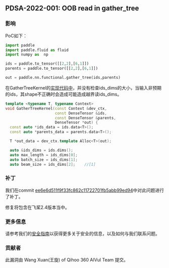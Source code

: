 ## PDSA-2022-001: OOB read in gather_tree

### 影响

PoC如下：

```python
import paddle
import paddle.fluid as fluid
import numpy as  np

ids = paddle.to_tensor([[2,2],[6,1]])
parents = paddle.to_tensor([[2,2],[6,1]])

out = paddle.nn.functional.gather_tree(ids,parents)
```

在GatherTreeKernel的[实现代码中](https://github.com/PaddlePaddle/Paddle/blob/release/2.3/paddle/phi/kernels/cpu/gather_tree_kernel.cc#L31-L33)，并没有检查ids_dims的大小，当输入非预期的ids，其shape不正确时会造成可能造成越界读ids_dims。

```c++
template <typename T, typename Context>
void GatherTreeKernel(const Context &dev_ctx,
                      const DenseTensor &ids,
                      const DenseTensor &parents,
                      DenseTensor *out) {
  const auto *ids_data = ids.data<T>();
  const auto *parents_data = parents.data<T>();

  T *out_data = dev_ctx.template Alloc<T>(out);

  auto &ids_dims = ids.dims();
  auto max_length = ids_dims[0];
  auto batch_size = ids_dims[1];
  auto beam_size = ids_dims[2];    //[1]
```

### 补丁

我们在commit [ee6e6d511f9f33fc862c11722701fb5abb99ed94](https://github.com/PaddlePaddle/Paddle/commit/ee6e6d511f9f33fc862c11722701fb5abb99ed94)中对此问题进行了补丁。

修复将包含在飞桨2.4版本当中。

### 更多信息

请参考我们的[安全指南](https://github.com/PaddlePaddle/Paddle/blob/develop/SECURITY_cn.md)以获得更多关于安全的信息，以及如何与我们联系问题。

### 贡献者

此漏洞由 Wang Xuan(王旋) of Qihoo 360 AIVul Team 提交。
